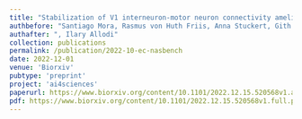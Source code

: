 ```yaml
---
title: "Stabilization of V1 interneuron-motor neuron connectivity ameliorates motor phenotype in a mouse model of ALS"
authbefore: "Santiago Mora, Rasmus von Huth Friis, Anna Stuckert, Gith Noes-Holt, Roser Montanana-Rosell, Andreas Toft Sorensen," 
authafter: ", Ilary Allodi"
collection: publications
permalink: /publication/2022-10-ec-nasbench
date: 2022-12-01
venue: 'Biorxiv'
pubtype: 'preprint'
project: 'ai4sciences'
paperurl: https://www.biorxiv.org/content/10.1101/2022.12.15.520568v1.abstract
pdf: https://www.biorxiv.org/content/10.1101/2022.12.15.520568v1.full.pdf
---
```

